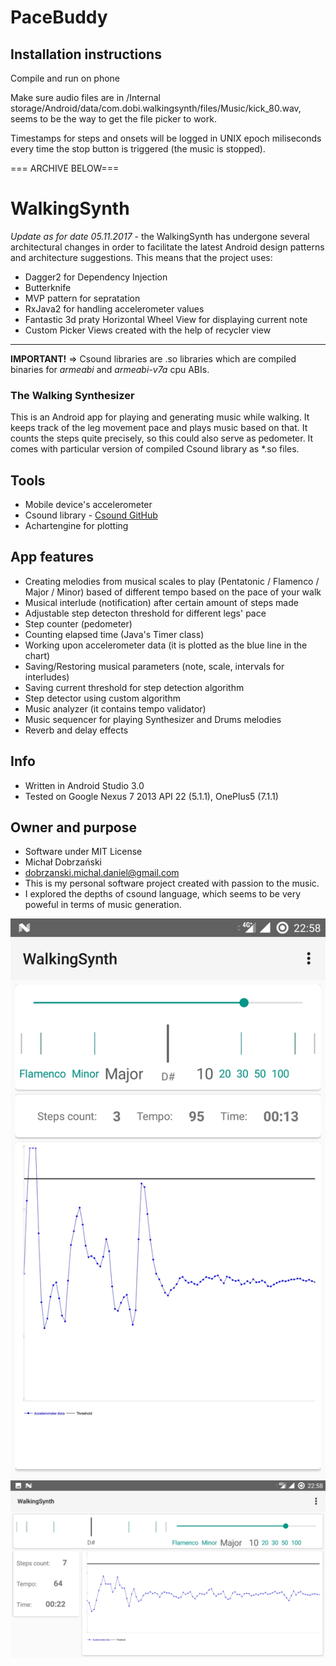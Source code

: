 # PaceBuddy #

## Installation instructions ##
Compile and run on phone

Make sure audio files are in /Internal storage/Android/data/com.dobi.walkingsynth/files/Music/kick_80.wav,
seems to be the way to get the file picker to work.

Timestamps for steps and onsets will be logged in UNIX epoch miliseconds every time the stop button is triggered (the music is stopped).





























=== ARCHIVE BELOW===
# WalkingSynth #

*Update as for date 05.11.2017* - the WalkingSynth has undergone several architectural changes in order to facilitate the latest Android design patterns and architecture suggestions. This means that the project uses:
* Dagger2 for Dependency Injection
* Butterknife
* MVP pattern for sepratation
* RxJava2 for handling accelerometer values
* Fantastic 3d praty Horizontal Wheel View for displaying current note
* Custom Picker Views created with the help of recycler view
---
**IMPORTANT!** => Csound libraries are .so libraries which are compiled binaries for *armeabi* and *armeabi-v7a* cpu ABIs.


### The Walking Synthesizer ###

This is an Android app for playing and generating music while walking.
It keeps track of the leg movement pace and plays music based on that.
It counts the steps quite precisely, so this could also serve as pedometer.
It comes with particular version of compiled Csound library as *.so files.

## Tools ##
* Mobile device's accelerometer
* Csound library - [Csound GitHub](https://csound.github.io/)
* Achartengine for plotting

## App features ##
* Creating melodies from musical scales to play (Pentatonic / Flamenco / Major / Minor) based of different tempo based on the pace of your walk
* Musical interlude (notification) after certain amount of steps made
* Adjustable step detecton threshold for different legs' pace
* Step counter (pedometer)
* Counting elapsed time (Java's Timer class)
* Working upon accelerometer data (it is plotted as the blue line in the chart)
* Saving/Restoring musical parameters (note, scale, intervals for interludes)
* Saving current threshold for step detection algorithm
* Step detector using custom algorithm
* Music analyzer (it contains tempo validator)
* Music sequencer for playing Synthesizer and Drums melodies
* Reverb and delay effects

## Info ##
* Written in Android Studio 3.0
* Tested on Google Nexus 7 2013 API 22 (5.1.1), OnePlus5 (7.1.1)

## Owner and purpose ##
* Software under MIT License
* Michał Dobrzański
* dobrzanski.michal.daniel@gmail.com
* This is my personal software project created with passion to the music. 
* I explored the depths of csound language, which seems to be very poweful in terms of music generation.


![Screen1](https://github.com/MichalDanielDobrzanski/WalkingSynth/blob/master/doc/screen-new.jpg)
![Screen2](https://github.com/MichalDanielDobrzanski/WalkingSynth/blob/master/doc/screen-new-2.jpg)
